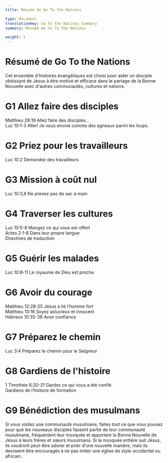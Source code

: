 ```yaml
---
title: Résumé de Go To the Nations

type: document
translationKey: Go To the Nations Summary
summary: Résumé de Go To the Nations

weight: 1
---
```

# Résumé de Go To the Nations
Cet ensemble d'histoires évangéliques est choisi pour aider un disciple obéissant de Jésus à être motivé et efficace dans le partage de la Bonne Nouvelle avec d'autres communautés, cultures et nations.
# G1 Allez faire des disciples

Matthieu 28:19 Allez faire des disciples...  <br>Luc 10:1-3 Aller! Je vous envoie comme des agneaux parmi les loups.
# G2 Priez pour les travailleurs

Luc 10:2 Demandez des travailleurs
# G3 Mission à coût nul

Luc 10:3,8 Ne prenez pas de sac à main
# G4 Traverser les cultures

Luc 10:5-8 Mangez ce qui vous est offert  <br>Actes 2:1-8 Dans leur propre langue  <br>Directives de traduction
# G5 Guérir les malades

Luc 10:8-11 Le royaume de Dieu est proche
# G6 Avoir du courage

Matthieu 12:28-25 Jésus a lié l'homme fort  <br>Matthieu 10:16 Soyez astucieux et innocent  <br>Hébreux 10:35-38 Avoir confiance
# G7 Préparez le chemin

Luc 3:4 Préparez le chemin pour le Seigneur
# G8 Gardiens de l'histoire

1 Timothée 6:20-21 Gardez ce qui vous a été confié  <br>Gardiens de l’histoire de formation
# G9 Bénédiction des musulmans

Si vous visitez une communauté musulmane, faites tout ce que vous pouvez pour que les nouveaux disciples fassent partie de leur communauté musulmane, fréquentent leur mosquée et apportent la Bonne Nouvelle de Jésus à leurs frères et sœurs musulmans. Si la mosquée entière suit Jésus, ils voudront peut-être adorer et prier d’une nouvelle manière, mais ils devraient être encouragés à ne pas imiter une église de style occidental ou africain.